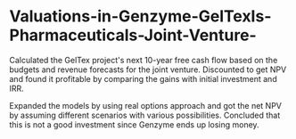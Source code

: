 # Valuations-in-Genzyme-GelTexIs-Pharmaceuticals-Joint-Venture-
Calculated the GelTex project's next 10-year free cash flow based on the budgets and revenue forecasts for the joint venture. Discounted to get NPV and found it profitable by comparing the gains with initial investment and IRR.

Expanded the models by using real options approach and got the net NPV by assuming different scenarios with various possibilities. Concluded that this is not a good investment since Genzyme ends up losing money.

